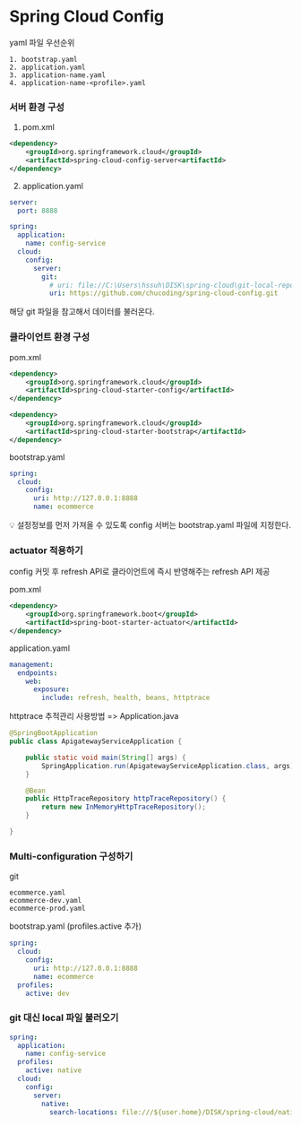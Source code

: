 # Spring Cloud Config

yaml 파일 우선순위
```
1. bootstrap.yaml
2. application.yaml
3. application-name.yaml
4. application-name-<profile>.yaml
```
### 서버 환경 구성
1. pom.xml
```xml
<dependency>
    <groupId>org.springframework.cloud</groupId>
    <artifactId>spring-cloud-config-server<artifactId>
</dependency>
```

2. application.yaml
```yaml
server:
  port: 8888

spring:
  application:
    name: config-service
  cloud:
    config:
      server:
        git:
          # uri: file://C:\Users\hssuh\DISK\spring-cloud\git-local-repo
          uri: https://github.com/chucoding/spring-cloud-config.git
```
해당 git 파일을 참고해서 데이터를 불러온다.

### 클라이언트 환경 구성
pom.xml
```xml
<dependency>
    <groupId>org.springframework.cloud</groupId>
    <artifactId>spring-cloud-starter-config</artifactId>
</dependency>

<dependency>
    <groupId>org.springframework.cloud</groupId>
    <artifactId>spring-cloud-starter-bootstrap</artifactId>
</dependency>
```

bootstrap.yaml
```yaml
spring:
  cloud:
    config:
      uri: http://127.0.0.1:8888
      name: ecommerce
```
💡 설정정보를 먼저 가져올 수 있도록 config 서버는 bootstrap.yaml 파일에 지정한다.

### actuator 적용하기
config 커밋 후 refresh API로 클라이언트에 즉시 반영해주는 refresh API 제공

pom.xml
```xml
<dependency>
    <groupId>org.springframework.boot</groupId>
    <artifactId>spring-boot-starter-actuator</artifactId>
</dependency>
```

application.yaml
```yaml
management:
  endpoints:
    web:
      exposure:
        include: refresh, health, beans, httptrace
```

httptrace 추적관리 사용방법 => Application.java
```java
@SpringBootApplication
public class ApigatewayServiceApplication {

    public static void main(String[] args) {
        SpringApplication.run(ApigatewayServiceApplication.class, args);
    }

    @Bean
    public HttpTraceRepository httpTraceRepository() {
        return new InMemoryHttpTraceRepository();
    }

}
```

### Multi-configuration 구성하기
git
```
ecommerce.yaml
ecommerce-dev.yaml
ecommerce-prod.yaml
```

bootstrap.yaml (profiles.active 추가)
```yaml
spring:
  cloud:
    config:
      uri: http://127.0.0.1:8888
      name: ecommerce
  profiles:
    active: dev
```

### git 대신 local 파일 불러오기
```yaml
spring:
  application:
    name: config-service
  profiles:
    active: native
  cloud:
    config:
      server:
        native:
          search-locations: file:///${user.home}/DISK/spring-cloud/native-file-repo
```